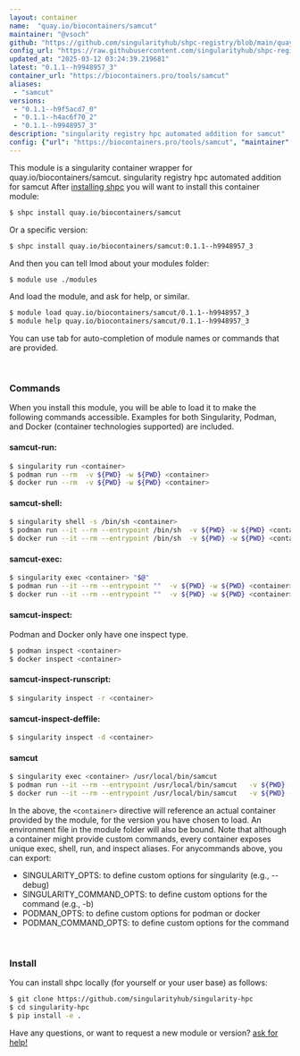```yaml
---
layout: container
name:  "quay.io/biocontainers/samcut"
maintainer: "@vsoch"
github: "https://github.com/singularityhub/shpc-registry/blob/main/quay.io/biocontainers/samcut/container.yaml"
config_url: "https://raw.githubusercontent.com/singularityhub/shpc-registry/main/quay.io/biocontainers/samcut/container.yaml"
updated_at: "2025-03-12 03:24:39.219681"
latest: "0.1.1--h9948957_3"
container_url: "https://biocontainers.pro/tools/samcut"
aliases:
 - "samcut"
versions:
 - "0.1.1--h9f5acd7_0"
 - "0.1.1--h4ac6f70_2"
 - "0.1.1--h9948957_3"
description: "singularity registry hpc automated addition for samcut"
config: {"url": "https://biocontainers.pro/tools/samcut", "maintainer": "@vsoch", "description": "singularity registry hpc automated addition for samcut", "latest": {"0.1.1--h9948957_3": "sha256:f355efd8ae562ceaf5a23fc313fc5f26b50c85976fbf5a6a8addcb7b94c74c57"}, "tags": {"0.1.1--h9f5acd7_0": "sha256:73b9841040f07589bd6389ac9b4828a9ce419cec1c21f8fc9580c60606fa37be", "0.1.1--h4ac6f70_2": "sha256:0200727e4f6e61131f6b47c9c529c7c8d31642fefab7fefe348437d57601fe9f", "0.1.1--h9948957_3": "sha256:f355efd8ae562ceaf5a23fc313fc5f26b50c85976fbf5a6a8addcb7b94c74c57"}, "docker": "quay.io/biocontainers/samcut", "aliases": {"samcut": "/usr/local/bin/samcut"}}
---
```


This module is a singularity container wrapper for quay.io/biocontainers/samcut.
singularity registry hpc automated addition for samcut
After [installing shpc](#install) you will want to install this container module:


```bash
$ shpc install quay.io/biocontainers/samcut
```

Or a specific version:

```bash
$ shpc install quay.io/biocontainers/samcut:0.1.1--h9948957_3
```

And then you can tell lmod about your modules folder:

```bash
$ module use ./modules
```

And load the module, and ask for help, or similar.

```bash
$ module load quay.io/biocontainers/samcut/0.1.1--h9948957_3
$ module help quay.io/biocontainers/samcut/0.1.1--h9948957_3
```

You can use tab for auto-completion of module names or commands that are provided.

<br>

### Commands

When you install this module, you will be able to load it to make the following commands accessible.
Examples for both Singularity, Podman, and Docker (container technologies supported) are included.

#### samcut-run:

```bash
$ singularity run <container>
$ podman run --rm  -v ${PWD} -w ${PWD} <container>
$ docker run --rm  -v ${PWD} -w ${PWD} <container>
```

#### samcut-shell:

```bash
$ singularity shell -s /bin/sh <container>
$ podman run --it --rm --entrypoint /bin/sh  -v ${PWD} -w ${PWD} <container>
$ docker run --it --rm --entrypoint /bin/sh  -v ${PWD} -w ${PWD} <container>
```

#### samcut-exec:

```bash
$ singularity exec <container> "$@"
$ podman run --it --rm --entrypoint ""  -v ${PWD} -w ${PWD} <container> "$@"
$ docker run --it --rm --entrypoint ""  -v ${PWD} -w ${PWD} <container> "$@"
```

#### samcut-inspect:

Podman and Docker only have one inspect type.

```bash
$ podman inspect <container>
$ docker inspect <container>
```

#### samcut-inspect-runscript:

```bash
$ singularity inspect -r <container>
```

#### samcut-inspect-deffile:

```bash
$ singularity inspect -d <container>
```


#### samcut

```bash
$ singularity exec <container> /usr/local/bin/samcut
$ podman run --it --rm --entrypoint /usr/local/bin/samcut   -v ${PWD} -w ${PWD} <container> -c " $@"
$ docker run --it --rm --entrypoint /usr/local/bin/samcut   -v ${PWD} -w ${PWD} <container> -c " $@"
```



In the above, the `<container>` directive will reference an actual container provided
by the module, for the version you have chosen to load. An environment file in the
module folder will also be bound. Note that although a container
might provide custom commands, every container exposes unique exec, shell, run, and
inspect aliases. For anycommands above, you can export:

 - SINGULARITY_OPTS: to define custom options for singularity (e.g., --debug)
 - SINGULARITY_COMMAND_OPTS: to define custom options for the command (e.g., -b)
 - PODMAN_OPTS: to define custom options for podman or docker
 - PODMAN_COMMAND_OPTS: to define custom options for the command

<br>

### Install

You can install shpc locally (for yourself or your user base) as follows:

```bash
$ git clone https://github.com/singularityhub/singularity-hpc
$ cd singularity-hpc
$ pip install -e .
```

Have any questions, or want to request a new module or version? [ask for help!](https://github.com/singularityhub/singularity-hpc/issues)